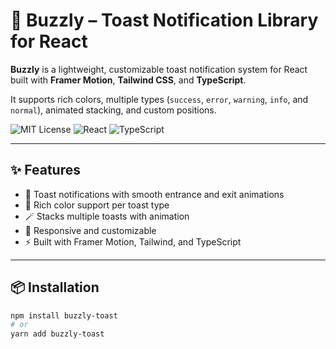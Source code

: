 # 🚀 Buzzly – Toast Notification Library for React

**Buzzly** is a lightweight, customizable toast notification system for React built with **Framer Motion**, **Tailwind CSS**, and **TypeScript**.

It supports rich colors, multiple types (`success`, `error`, `warning`, `info`, and `normal`), animated stacking, and custom positions.

![MIT License](https://img.shields.io/badge/license-MIT-green)
![React](https://img.shields.io/badge/react-18+-brightgreen)
![TypeScript](https://img.shields.io/badge/typescript-✔️-blue)

---

## ✨ Features

- 🔔 Toast notifications with smooth entrance and exit animations
- 🎨 Rich color support per toast type
- 🪄 Stacks multiple toasts with animation
- 📱 Responsive and customizable
- ⚡ Built with Framer Motion, Tailwind, and TypeScript

---

## 📦 Installation

```bash
npm install buzzly-toast
# or
yarn add buzzly-toast
